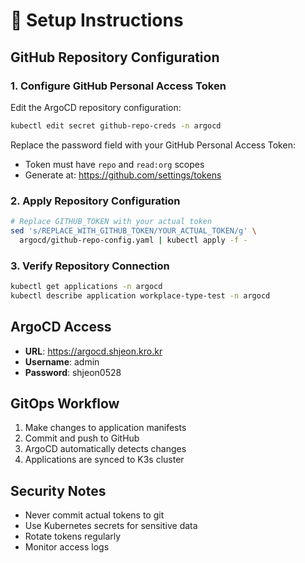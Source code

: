 # 🔧 Setup Instructions

## GitHub Repository Configuration

### 1. Configure GitHub Personal Access Token

Edit the ArgoCD repository configuration:

```bash
kubectl edit secret github-repo-creds -n argocd
```

Replace the password field with your GitHub Personal Access Token:
- Token must have `repo` and `read:org` scopes
- Generate at: https://github.com/settings/tokens

### 2. Apply Repository Configuration

```bash
# Replace GITHUB_TOKEN with your actual token
sed 's/REPLACE_WITH_GITHUB_TOKEN/YOUR_ACTUAL_TOKEN/g' \
  argocd/github-repo-config.yaml | kubectl apply -f -
```

### 3. Verify Repository Connection

```bash
kubectl get applications -n argocd
kubectl describe application workplace-type-test -n argocd
```

## ArgoCD Access

- **URL**: https://argocd.shjeon.kro.kr
- **Username**: admin  
- **Password**: shjeon0528

## GitOps Workflow

1. Make changes to application manifests
2. Commit and push to GitHub
3. ArgoCD automatically detects changes
4. Applications are synced to K3s cluster

## Security Notes

- Never commit actual tokens to git
- Use Kubernetes secrets for sensitive data
- Rotate tokens regularly
- Monitor access logs